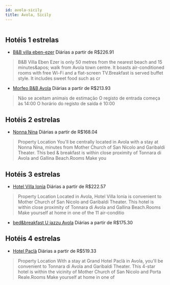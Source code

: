 ```yaml
---
id: avola-sicily
title: Avola, Sicily
---
```


<center><img src="https://assets.cosmos-data.com/55/2c32667731a62da30faa4d74fa343707/3292184.jpg" alt="" /></center>


## Hotéis 1 estrelas

-    [B&B villa eben-ezer](https://www.hurb.com/hoteis/avola/b-b-villa-eben-ezer-JNP-JP486621?cmp=18055) Diárias a partir de R$226.91
   > B&amp;B Villa Eben Ezer is only 50 metres from the nearest beach and 15 minutes&amp;apos; walk from Avola town centre. It boasts air-conditioned rooms with free Wi-Fi and a flat-screen TV.Breakfast is served buffet style. It includes sweet food such as cr
-    [Morfeo B&B Avola](https://www.hurb.com/hoteis/avola/morfeo-b-b-avola-JNP-JP01296F?cmp=18055) Diárias a partir de R$213.93
   > Não se aceitam animais de estimação  O registo de entrada começa às 14:00  O horário do registo de saída é 10:00

## Hotéis 2 estrelas

-    [Nonna Nina](https://www.hurb.com/hoteis/avola/nonna-nina-JNP-JP945827?cmp=18055) Diárias a partir de R$168.04
   > Property Location You&apos;ll be centrally located in Avola with a stay at Nonna Nina, minutes from Mother Church of San Nicolo and Garibaldi Theater.  This bed &amp; breakfast is within close proximity of Tonnara di Avola and Gallina Beach.Rooms Make you

## Hotéis 3 estrelas

-    [Hotel Villa Ionia](https://www.hurb.com/hoteis/avola/hotel-villa-ionia-JNP-JP040214?cmp=18055) Diárias a partir de R$222.57
   > Property Location Located in Avola, Hotel Villa Ionia is convenient to Mother Church of San Nicolo and Garibaldi Theater.  This hotel is within close proximity of Tonnara di Avola and Gallina Beach.Rooms Make yourself at home in one of the 11 air-conditio
-    [bed&breakfast U iazzu Avola](https://www.hurb.com/hoteis/avola/bed-breakfast-u-iazzu-avola-JNP-JP513707?cmp=18055) Diárias a partir de R$175.30
   > 

## Hotéis 4 estrelas

-    [Hotel Paclà](https://www.hurb.com/hoteis/avola/hotel-pacla-JNP-JP377707?cmp=18055) Diárias a partir de R$519.33
   > Property Location With a stay at Grand Hotel Paclà in Avola, you&apos;ll be convenient to Tonnara di Avola and Garibaldi Theater. This 4-star hotel is within the vicinity of Mother Church of San Nicolo and Porta Reale.Rooms Make yourself at home in one of
